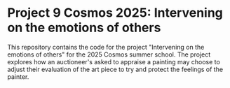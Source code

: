 # Project 9 Cosmos 2025: Intervening on the emotions of others

This repository contains the code for the project "Intervening on the emotions of others" for the 2025 Cosmos summer school. The project explores how an auctioneer's asked to appraise a painting may choose to adjust their evaluation of the art piece to try and protect the feelings of the painter.